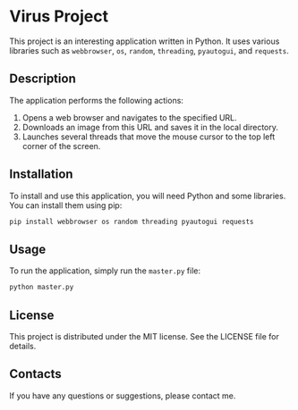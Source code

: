 # Virus Project

This project is an interesting application written in Python. It uses various libraries such as `webbrowser`, `os`, `random`, `threading`, `pyautogui`, and `requests`.

## Description

The application performs the following actions:

1. Opens a web browser and navigates to the specified URL.
2. Downloads an image from this URL and saves it in the local directory.
3. Launches several threads that move the mouse cursor to the top left corner of the screen.

## Installation

To install and use this application, you will need Python and some libraries. You can install them using pip:

```bash
pip install webbrowser os random threading pyautogui requests
```

## Usage

To run the application, simply run the `master.py` file:

```bash
python master.py
```

## License

This project is distributed under the MIT license. See the LICENSE file for details.

## Contacts

If you have any questions or suggestions, please contact me.
